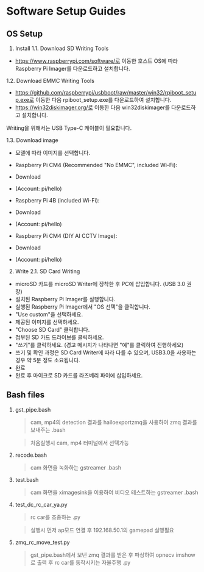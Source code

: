 # Software Setup Guides

## OS Setup


1. Install
1.1. Download SD Writing Tools
* https://www.raspberrypi.com/software/로 이동한 호스트 OS에 따라 Raspberry Pi Imager를 다운로드하고 설치합니다.


1.2. Download EMMC Writing Tools
* https://github.com/raspberrypi/usbboot/raw/master/win32/rpiboot_setup.exe로 이동한 다음 rpiboot_setup.exe를 다운로드하여 설치합니다.
* https://win32diskimager.org/로 이동한 다음 win32diskimager를 다운로드하고 설치합니다.

Writing을 위해서는 USB Type-C 케이블이 필요합니다.

1.3. Download image
* ​모델에 따라 이미지를 선택합니다.
* Raspberry Pi CM4 (Recommended "No EMMC", included Wi-Fi): 

* Download
* (Account: pi/hello)
* Raspberry Pi 4B (included Wi-Fi): 

* Download
* (Account: pi/hello)
* Raspberry Pi CM4 (DIY AI CCTV Image): 

* Download
* (Account: pi/hello)


2. Write
2.1. SD Card Writing
* microSD 카드를  microSD Writer에 장착한 후 PC에 삽입합니다. (USB 3.0 권장)
* 설치된 Raspberry Pi Imager를 실행합니다.
* 실행된 Raspberry Pi Imager에서 "OS 선택"을 클릭합니다.
* "Use custom"을 선택하세요.
* 제공된 이미지를 선택하세요.
* "Choose SD Card" 클릭합니다.
* 첨부된 SD 카드 드라이브를 클릭하세요.
* "쓰기"를 클릭하세요. (경고 메시지가 나타나면 "예"를 클릭하여 진행하세요)
* 쓰기 및 확인 과정은 SD Card Writer에 따라 다를 수 있으며, USB3.0을 사용하는 경우 약 5분 정도 소요됩니다.
* 완료
* 완료 후 마이크로 SD 카드를 라즈베리 파이에 삽입하세요.

## Bash files
1. gst_pipe.bash
    >cam, mp4의 detection 결과를 hailoexportzmq을 사용하여 zmq 결과를 보내주는 .bash

    > 처음실행시 cam, mp4 터미널에서 선택가능

2. recode.bash
    >cam 화면을 녹화하는 gstreamer .bash

3. test.bash
    >cam 화면을 ximagesink을 이용하여 비디오 테스트하는 gstreamer .bash

4. test_dc_rc_car_ya.py
    >rc car를 조종하는 .py

    >실행시 먼저 ap모드 연결 후 192.168.50.1의 gamepad 실행필요

5. zmq_rc_move_test.py
    >gst_pipe.bash에서 보낸 zmq 결과를 받은 후 파싱하여 opnecv imshow로 출력 후 rc car를 동작시키는 자율주행 .py
